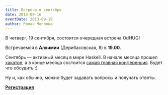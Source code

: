 ```yaml
---
title: Встреча в сентябре
date: 2013-09-16
eventDate: 2013-09-19
author: Роман Чепляка
---
```


В четверг, 19 сентября, состоится очередная встреча OdHUG!

Встречаемся в **Алхимии** (Дерибасовская, 8) в **19.00**.

Сентябрь — активный месяц в мире Haskell. В начале месяца прошел
[хакатон][zurihac], а в конце месяца состоится [самая главная конференция][icfp].
Будет что обсудить :)

Ну и, как обычно, можно будет задавать вопросы и получать ответы.

[**Регистрация**](https://docs.google.com/forms/d/1Eia-B5_pTG26bkYQ1rDg88Th2ZCWa6PSN9Ml9EQ2k7k/viewform)

[zurihac]: http://www.haskell.org/haskellwiki/ZuriHac2013
[icfp]: http://icfpconference.org/icfp2013/
